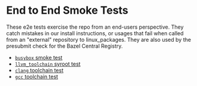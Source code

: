 # End to End Smoke Tests

These e2e tests exercise the repo from an end-users perspective. They catch
mistakes in our install instructions, or usages that fail when called from an
"external" repository to linux_packages. They are also used by the presubmit
check for the Bazel Central Registry.

- [`busybox` smoke test](smoke/README.md)
- [`llvm_toolchain` syroot test](llvm_toolchain/README.md)
- [`clang` toolchain test](clang_toolchain/README.md)
- [`gcc` toolchain test](gcc_toolchain/README.md)
